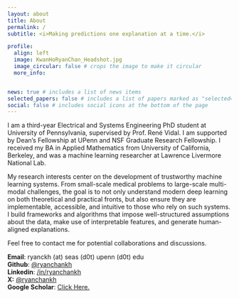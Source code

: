 ```yaml
---
layout: about
title: About
permalink: /
subtitle: <i>Making predictions one explanation at a time.</i>

profile:
  align: left
  image: KwanHoRyanChan_Headshot.jpg
  image_circular: false # crops the image to make it circular
  more_info:


news: true # includes a list of news items
selected_papers: false # includes a list of papers marked as "selected={true}"
social: false # includes social icons at the bottom of the page
---
```


I am a third-year Electrical and Systems Engineering PhD student at University of Pennsylvania, supervised by Prof. René Vidal. I am supported by Dean’s Fellowship at UPenn and NSF Graduate Research Fellowship. I received my BA in Applied Mathematics from University of California, Berkeley, and was a machine learning researcher at Lawrence Livermore National Lab. 

My research interests center on the development of trustworthy machine learning systems. From small-scale medical problems to large-scale multi-modal challenges, the goal is to not only understand modern deep learning on both theoretical and practical fronts, but also ensure they are implementable, accessible, and intuitive to those who rely on such systems. I build frameworks and algorithms that impose well-structured assumptions about the data, make use of interpretable features, and generate human-aligned explanations. 

Feel free to contact me for potential collaborations and discussions. 

**Email**: ryanckh (at) seas (d0t) upenn (d0t) edu<br>
**Github**: <a href="https://www.github.com/ryanchankh">@ryanchankh</a> <br>
**Linkedin**: <a href="https://www.linkedin.com/in/ryanchankh">/in/ryanchankh</a> <br>
**X:** <a href="https://twitter.com/ryanchankh">@ryanchankh</a> <br>
**Google Scholar**: <a href="https://scholar.google.com/citations?user=DBXWBqcAAAAJ&hl=en">Click Here.</a><br>